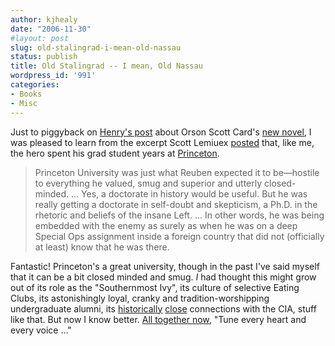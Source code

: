 ```yaml
---
author: kjhealy
date: "2006-11-30"
#layout: post
slug: old-stalingrad-i-mean-old-nassau
status: publish
title: Old Stalingrad -- I mean, Old Nassau
wordpress_id: '991'
categories:
- Books
- Misc
---
```


Just to piggyback on [Henry's post](http://crookedtimber.org/2006/11/30/starship-stormtroopers-how-are-ya/) about Orson Scott Card's [new novel](http://lefarkins.blogspot.com/2006/11/today-in-aesthetic-stalinism.html), I was pleased to learn from the excerpt Scott Lemiuex [posted](http://lefarkins.blogspot.com/2006/11/today-in-aesthetic-stalinism.html) that, like me, the hero spent his grad student years at [Princeton](http://www.princeton.edu).

> Princeton University was just what Reuben expected it to be—hostile to everything he valued, smug and superior and utterly closed-minded. ... Yes, a doctorate in history would be useful. But he was really getting a doctorate in self-doubt and skepticism, a Ph.D. in the rhetoric and beliefs of the insane Left. ... In other words, he was being embedded with the enemy as surely as when he was on a deep Special Ops assignment inside a foreign country that did not (officially at least) know that he was there.

Fantastic! Princeton's a great university, though in the past I've said myself that it can be a bit closed minded and smug. *I* had thought this might grow out of its role as the "Southernmost Ivy", its culture of selective Eating Clubs, its astonishingly loyal, cranky and tradition-worshipping undergraduate alumni, its [historically](http://www.cia-on-campus.org/princeton.edu/consult.html) [close](http://www.princeton.edu/pr/pwb/00/0110/p/espionage.shtml) connections with the CIA, stuff like that. But now I know better. [All together now](http://tigernet.princeton.edu/~ptoniana/oldnassau.asp), "Tune every heart and every voice …"
